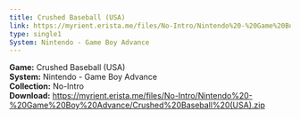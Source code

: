 ```yaml
---
title: Crushed Baseball (USA)
link: https://myrient.erista.me/files/No-Intro/Nintendo%20-%20Game%20Boy%20Advance/Crushed%20Baseball%20(USA).zip
type: single1
System: Nintendo - Game Boy Advance
---
```

<b>Game:</b> Crushed Baseball (USA)<br>
<b>System:</b> Nintendo - Game Boy Advance<br>
<b>Collection:</b> No-Intro<br>
<b>Download:</b> https://myrient.erista.me/files/No-Intro/Nintendo%20-%20Game%20Boy%20Advance/Crushed%20Baseball%20(USA).zip